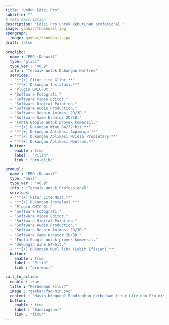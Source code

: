 ```yaml
---
title: "Unduh Edisi Pro"
subtitle: ""
# meta description
description: "Edisi Pro untuk kebutuhan profesional."
image: gambar/thumbnail.jpg
opengraph:
  image: gambar/thumbnail.jpg
draft: false

proglibc:
  name : "PRO (Donasi)"
  type: "glibc"
  type_ver : "v0.9"
  info : "Terbaik untuk Dukungan Nonfree"
  services:
  - "**[+] Fitur Lite Glibc.**"
  - "**[+] Dukungan Instalasi.**"
  - "Plugin GMIC-Qt."
  - "Software Fotografi."
  - "Software Video Editor."
  - "Software Digital Painting."
  - "Software Audio Production."
  - "Software Desain Animasi 2D/3D."
  - "Software Game Kreator 2D/3D."
  - "Fonta Google untuk proyek komersil."
  - "**[+] Dukungan Wine 64/32-bit.**"
  - "**[+] Dukungan Aplikasi Appimage.**"
  - "**[+] Dukungan Aplikasi Nvidia Propietary.**"
  - "**[+] Dukungan Aplikasi Nonfree.**"
  button:
    enable : true
    label : "Pilih"
    link : "pro-glibc"

promusl:
  name : "PRO (Donasi)"
  type: "musl"
  type_ver : "v0.9"
  info : "Terbaik untuk Professional"
  services:
  - "**[+] Fitur Lite Musl.**"
  - "**[+] Dukungan Instalasi.**"
  - "Plugin GMIC-Qt."
  - "Software Fotografi."
  - "Software Video Editor."
  - "Software Digital Painting."
  - "Software Audio Production."
  - "Software Desain Animasi 2D/3D."
  - "Software Game Kreator 2D/3D."
  - "Fonta Google untuk proyek komersil."
  - "Dukungan Wine 64-bit."
  - "**[+] Dukungan Musl libc (Lebih Efisien).**"
  button:
    enable : true
    label : "Pilih"
    link : "pro-musl"

call_to_action:
  enable : true
  title : "Perbedaan Fitur?"
  image : "gambar/faq-min.svg"
  content : "Masih bingung? Bandingkan perbedaan fitur Lite dan Pro disini."
  button:
    enable : true
    label : "Bandingkan!"
    link : "fitur"
---
```

